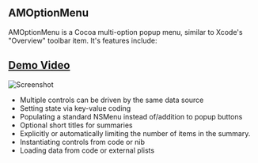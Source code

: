AMOptionMenu
------------

AMOptionMenu is a Cocoa multi-option popup menu, similar to Xcode's "Overview" toolbar item. It's features include:

## <a href="http://f.cl.ly/items/2Q3g2i2A1H1K3I3W3u22/AMOptionMenu-demo.mov">Demo Video</a>

<img src="https://github.com/amrox/AMOptionMenu/raw/master/screenshot.png" alt="Screenshot" />

 * Multiple controls can be driven by the same data source
 * Setting state via key-value coding
 * Populating a standard NSMenu instead of/addition to popup buttons
 * Optional short titles for summaries
 * Explicitly or automatically limiting the number of items in the summary.
 * Instantiating controls from code or nib
 * Loading data from code or external plists


